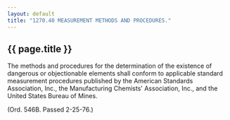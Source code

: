 ```yaml
---
layout: default 
title: "1270.40 MEASUREMENT METHODS AND PROCEDURES."
---
```


{{ page.title }}
----------------

The methods and procedures for the determination of the existence of
dangerous or objectionable elements shall conform to applicable standard
measurement procedures published by the American Standards Association,
Inc., the Manufacturing Chemists' Association, Inc., and the United
States Bureau of Mines.

(Ord. 546B. Passed 2-25-76.)
